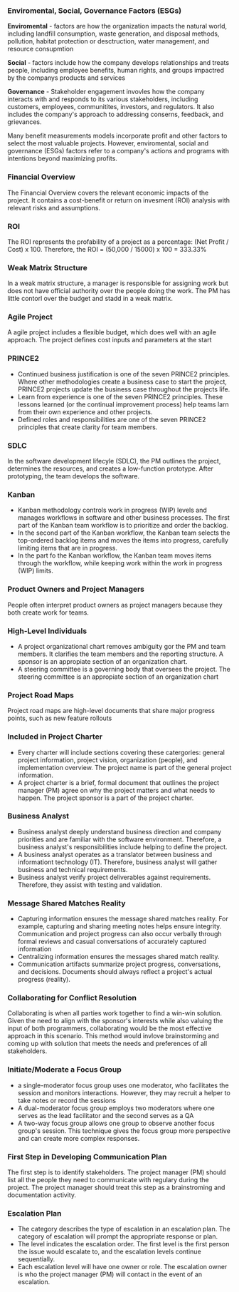 ### Enviromental, Social, Governance Factors (ESGs)
**Enviromental** - factors are how the organization impacts the natural world, including landfill consumption, waste generation, and disposal methods, pollution, habitat protection or desctruction, water management, and resource consupmtion

**Social** - factors include how the company develops relationships and treats people, including employee benefits, human rights, and groups impactred by the companys products and services

**Governance** - Stakeholder engagement invovles how the company interacts with and responds to its various stakeholders, including customers, employees, communitites, investors, and regulators. It also includes the company's approach to addressing conserns, feedback, and grievances.

Many benefit measurements models incorporate profit and other factors to select the most valuable projects. However, enviromental, social and governance (ESGs) factors refer to a company's actions and programs with intentions beyond maximizing profits. 

### Financial Overview

The Financial Overview covers the relevant economic impacts of the project. It contains a cost-benefit or return on invesment (ROI) analysis with relevant risks and assumptions.

### ROI 

The ROI represents the profability of a project as a percentage: (Net Profit / Cost) x 100. Therefore, the ROI = (50,000 / 15000) x 100 = 333.33%

### Weak Matrix Structure

In a weak matrix structure, a manager is responsible for assigning work but does not have official authority over the people doing the work. The PM has little contorl over the budget and stadd in a weak matrix.

### Agile Project

A agile project includes a flexible budget, which does well with an agile approach. The project defines cost inputs and parameters at the start

### PRINCE2

- Continued business justification is one of the seven PRINCE2 principles. Where other methodologies create a business case to start the project, PRINCE2 projects update the business case throughout the projects life.
- Learn from experience is one of the seven PRINCE2 principles. These lessons learned (or the continual improvement process) help teams larn from their own experience and other projects.
- Defined roles and responsibilities are one of the seven PRINCE2 principles that create clarity for team members.

### SDLC

In the software development lifecyle (SDLC), the PM outlines the project, determines the resources, and creates a low-function prototype. After prototyping, the team develops the software.

### Kanban

- Kanban methodology controls work in progress (WIP) levels and manages workflows in software and other business processes. The first part of the Kanban team workflow is to prioritize and order the backlog.
- In the second part of the Kanban workflow, the Kanban team selects the top-ordered backlog items and moves the items into progress, carefully limiting items that are in progress.
- In the part fo the Kanban workflow, the Kanban team moves items through the workflow, while keeping work within the work in progress (WIP) limits.

### Product Owners and Project Managers

People often interpret product owners as project managers because they both create work for teams.

### High-Level Individuals 

- A project organizational chart removes ambiguity gor the PM and team members. It clarifies the team members and the reporting structure. A sponsor is an appropiate section of an organization chart.
- A steering committee is a governing body that oversees the project. The steering committee is an appropiate section of an organization chart

### Project Road Maps

Project road maps are high-level documents that share major progress points, such as new feature rollouts

### Included in Project Charter

- Every charter will include sections covering these catergories: general project information, project vision, organization (people), and implementation overview. The project name is part of the general project information.
- A project charter is a brief, formal document that outlines the project manager (PM) agree on why the project matters and what needs to happen. The project sponsor is a part of the project charter.

### Business Analyst

- Business analyst deeply understand business direction and company priorities and are familiar with the software environment. Therefore, a business analyst's responsibilities include helping to define the project.
- A business analyst operates as a translator between business and informationt technology (IT). Therefore, business analyst will gather business and technical requirements.
- Business analyst verify project deliverables against requirements. Therefore, they assist with testing and validation.

### Message Shared Matches Reality

- Capturing information ensures the message shared matches reality. For example, capturing and sharing meeting notes helps ensure integrity. Communication and project progress can also occur verbally through formal reviews and casual conversations of accurately captured information
- Centralizing information ensures the messages shared match reality.
- Communication artifacts summarize project progress, conversations, and decisions. Documents should always reflect a project's actual progress (reality).

### Collaborating for Conflict Resolution

Collaborating is when all parties work together to find a win-win solution. Given the need to align with the sponsor's interests while also valuing the input of both programmers, collaborating would be the most effective approach in this scenario. This method would invlove brainstorming and coming up with solution that meets the needs and preferences of all stakeholders.

### Initiate/Moderate a Focus Group

- a single-moderator focus group uses one moderator, who facilitates the session and monitors interactions. However, they may recruit a helper to take notes or record the sessions
- A dual-moderator focus group employs two moderators where one serves as the lead facilitator and the second serves as a QA
- A two-way focus group allows one group to observe another focus group's session. This technique gives the focus group more perspective and can create more complex responses.

### First Step in Developing Communication Plan

The first step is to identify stakeholders. The project manager (PM) should list all the people they need to communicate with regulary during the project. The project manager should treat this step as a brainstroming and documentation activity.

### Escalation Plan

- The category describes the type of escalation in an escalation plan. The category of escalation will prompt the appropriate response or plan.
- The level indicates the escalation order. The first level is the first person the issue would escalate to, and the escalation levels continue sequentially.
- Each escalation level will have one owner or role. The escalation owner is who the project manager (PM) will contact in the event of an escalation.

